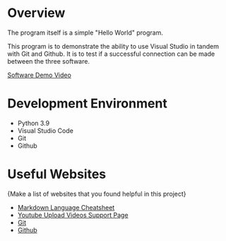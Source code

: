 # Overview

The program itself is a simple "Hello World" program.

This program is to demonstrate the ability to use Visual Studio in tandem with Git and Github. It is to test if a successful connection can be made between the three software.

[Software Demo Video](https://youtu.be/1RAgzK_1viw)

# Development Environment

* Python 3.9
* Visual Studio Code
* Git
* Github

# Useful Websites

{Make a list of websites that you found helpful in this project}
* [Markdown Language Cheatsheet](https://www.markdownguide.org/cheat-sheet/)
* [Youtube Upload Videos Support Page](https://support.google.com/youtube/answer/57407)
* [Git](https://git-scm.com/download)
* [Github](https://github.com/) 
